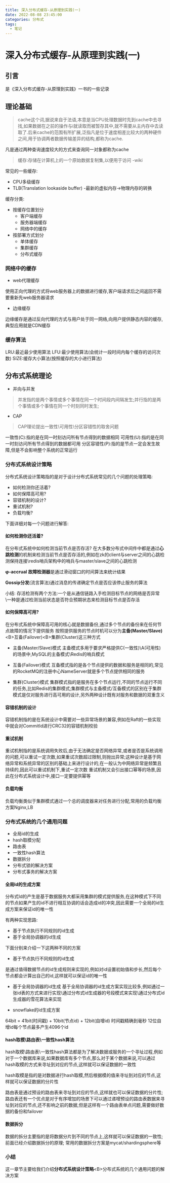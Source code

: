```yaml
---
title: 深入分布式缓存-从原理到实践(一)
date: 2022-08-08 23:45:00
categories: 分布式
tags:
  - 笔记
---
```


# 深入分布式缓存-从原理到实践(一)

## 引言
是《深入分布式缓存-从原理到实践》一书的一些记录


## 理论基础

> cache这个词,据说来自于法语,本意是当CPU处理数据时先到cache中去寻找,如果数据在之前的操作与i就读取而被暂存其中,就不需要从主内存中去读取了.后来cache的范围有所扩展,泛指凡是位于速度相差比较大的两种硬件之间,用于协调两者数据传输差异的结构,都称为cache.

凡是通过两种查询速度较大的方式来查询同一对象都称为cache


> 缓存:存储在计算机上的一个原始数据复制集,以便用于访问   -wiki


常见的一些缓存:
- CPU多级缓存
- TLB(Translation lookaside buffer) -最新的虚拟内存->物理内存的转换


缓存分类:
- 按缓存位置划分
    - 客户端缓存
    - 服务器端缓存
    - 网络中的缓存
- 按部署方式划分
    - 单体缓存
    - 集群缓存
    - 分布式缓存



### 网络中的缓存

- web代理缓存

使用正向代理的方式将web服务器上的数据进行缓存,客户端请求后之间返回不需要重新先web服务器请求

- 边缘缓存

边缘缓存是通过反向代理的方式与用户处于同一网络,向用户提供静态内容的缓存,典型应用就是CDN缓存



### 缓存算法

LRU:最近最少使用算法
LFU:最少使用算法(会统计一段时间内每个缓存的访问次数)
SIZE:缓存大小算法(按照缓存的大小进行算法)



## 分布式系统理论

- 并向与并发
> 并发指的是两个事情或多个事情在同一个时间段内间隔发生;并行指的是两个事情或多个事情在同一个时刻同时发生;


- CAP

> CAP理论提出一致性\可用性\分区容错性的取舍问题

一致性(C):指的是在同一时刻访问所有节点得到的数据相同
可用性(U):指的是在同一时刻访问所有节点得到的数据都可用
分区容错性(P):指的是节点一定会发生故障,但是不会影响整个系统的正常运行


### 分布式系统设计策略

分布式系统设计策略指的是对于设计分布式系统常见的几个问题的处理策略:

- 如何检测你还活着?
- 如何保障高可用?
- 容错机制的设计?
- 重试机制?
- 负载均衡?

下面详细对每一个问题进行解答:

#### 如何检测你还活着?

在分布式系统中如何检测当前节点是否存活?
在大多数分布式中间件中都是通过<B>心跳检测</B>的机制来检测当前节点是否存活的,例如在zk的client与server之间的心跳检测保持连接\redis哨兵架构中的哨兵与master/slave之间的心跳检测


<B>φ-accrual 故障检测器</B>是通过滑动窗口的时间算法来统计结果

<B>Gossip分发</B>(流言算法)通过消息的传递确定节点是否应该停止服务的算法


小结:
存活检测有两个方法:一个是从通信链路入手检测目标节点的网络是否异常\一种是通过检测当前状态是否符合预期状态来检测目标节点是否存活



#### 如何保障高可用?

在分布式系统中保障高可用的核心就是数据备份,通过多个节点的备份来在任何节点故障的情况下提供服务
按照提供服务的节点时机可以分为<B>主备(Master/Slave)</B>\<B>互备(Failover)</B>\<B>集群(Cluster)</B>这三种方式

- 主备(Master/Slave)模式
主备模式多用于要求严格提供C(一致性)\A(可用性)的场景中,MySQL的主备模式\Redis的哨兵模式


- 互备(Failover)模式
互备模式指的是各个节点提供的数据和服务是相同的,常见的RocketMQ的注册中心NameServer就是多个节点提供相同的服务


- 集群(Cluster)模式
集群模式指的是服务在多个节点运行,不同的节点运行不同的任务,比如Redis的集群模式;集群模式与主备模式/互备模式的区别在于集群模式是仅对服务进行高可用的设计,另外两种设计既有对服务和数据的双重含义



#### 容错机制的设计

容错机制指的是在系统设计中需要对一些异常场景的兼容,例如在Raft的一些实现中就会对CommitId进行CRC32的容错机制校验

#### 重试机制

重试机制指的是系统调用失败后,由于无法确定是否网络异常,或者是否是系统调用的问题,可以重试一定次数,如果重试次数超过限制,则抛出异常;这种设计是基于网络异常和系统异常的区别的基础上来进行设计的,在一般认为中网络异常是频繁且持续的,因此可以重试机制下,重试一定次数
重试机制又会引出接口幂等的场景,因此在分布式系统设计中,接口一定要提供幂等


#### 负载均衡

负载均衡类似于集群模式通过一个总的调度器来对任务进行分配,常用的负载均衡方案Nginx,LB



### 分布式系统的几个通用问题

- 全局id的生成
- hash取模分配
- 路由表
- 一致性hash算法
- 数据拆分  
- 分布式锁的解决方案
- 分布式事务的解决方案


#### 全局Id的生成方案

分布式Id的产生是基于数据服务大都采用集群的模式提供服务,在这种模式下不同的节点如果产生的id不进行相互协调的话会造成id的冲突,因此需要一个全局的id生成方案来保证id的唯一性

有两种实现思路:
- 基于节点执行不同规则的id生成
- 基于全局协调器的id生成

下面分别来介绍一下这两种不同的方案


-  基于节点执行不同规则的id生成

是通过值得数据节点的id生成规则来实现的,例如对id设置初始值和步长,然后每个节点都会计算出自己的id,这样就可以保证id的唯一性

- 基于全局协调器的id生成
基于全局协调器的id生成方案实现比较多,例如通过一张id表的方式来进行实现\通过分布式id生成器的号段模式来实现\通过分布式id生成器的雪花算法来实现


- snowflake的id生成方案

64bit = 41bit(时间戳) + 10bit(节点id) + 12bit(自增id)
时间戳精确到毫秒
12位自增id每个节点最多产生4096个id


#### hash取模\路由表\一致性hash算法

hash取模\路由表\一致性hash算法都是为了解决数据或服务的一个寻址过程,例如对于一个数据库来说,如果数据库有多个节点,那么对于某个数据来说,可以通过hash取模的方式来寻址到对应的节点,这样就可以保证数据的一致性

hash取模是指的是对数据进行hash取模,然后根据模的值来寻址到对应的节点,这样就可以保证数据的分片性

路由表是通过预设的路由表来寻址到对应的节点,这样就也可以保证数据的分片性;路由表还有一个优点是对于有序增加的场景下可以通过递增预设的路由表数据来寻址到对应的节点,还不影响之前的数据,但是这样有一个路由表单点问题,需要做好数据的备份和failover 


#### 数据拆分

数据的拆分主要指的是将数据分片到不同的节点上,这样就可以保证数据的一致性;前面已经介绍数据拆分的原理;
常用的数据拆分方案是mycat/shardingsphere等

### 小结

这一章节主要给我们介绍<B>分布式系统设计策略</B>\<B>分布式系统的几个通用问题</B>的解决方案 